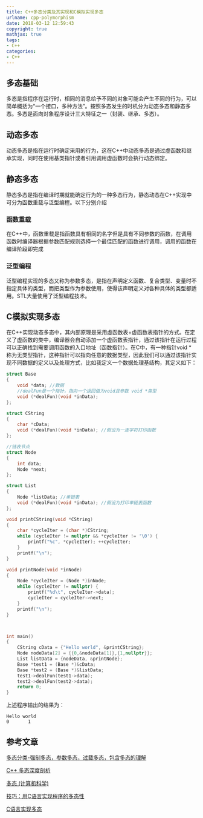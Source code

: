 ```yaml
---
title: C++多态分类及其实现和C模拟实现多态
urlname: cpp-polymorphism
date: 2018-03-12 12:59:43
copyright: true
mathjax: true
tags:
- C++
categories:
- C++
---
```


## 多态基础

多态是指程序在运行时，相同的消息给予不同的对象可能会产生不同的行为，可以简单概括为“一个接口，多种方法”。按照多态发生的时机分为动态多态和静态多态。多态是面向对象程序设计三大特征之一（封装、继承、多态）。

## 动态多态

动态多态是指在运行时确定采用的行为，这在C++中动态多态是通过虚函数和继承实现，同时在使用基类指针或者引用调用虚函数时会执行动态绑定。

## 静态多态

静态多态是指在编译时期就能确定行为的一种多态行为，静态动态在C++实现中可分为函数重载与泛型编程。以下分别介绍

### 函数重载

在C++中，函数重载是指函数具有相同的名字但是具有不同参数的函数，在调用函数时编译器根据参数匹配规则选择一个最佳匹配的函数进行调用，调用的函数在编译阶段即完成

### 泛型编程

泛型编程实现的多态又称为参数多态，是指在声明定义函数、复合类型、变量时不指定具体的类型，而把类型作为参数使用，使得该声明定义对各种具体的类型都适用。STL大量使用了泛型编程技术。

## C模拟实现多态

在C++实现动态多态中，其内部原理是采用虚函数表+虚函数表指针的方式。在定义了虚函数的类中，编译器会自动添加一个虚函数表指针，通过该指针在运行过程可以正确找到需要调用函数的入口地址（函数指针）。在C中，有一种指针void *称为无类型指针，这种指针可以指向任意的数据类型，因此我们可以通过该指针实现不同数据的定义以及处理方式，比如我定义一个数据处理基结构，其定义如下：

```cpp
struct Base
{
	void *data; //数据
	//dealFun是一个指针，指向一个返回值为void且参数 void *类型
	void (*dealFun)(void *inData); 
};

struct CString
{
	char *cData;
	void (*dealFun)(void *inData); //假设为一逐字符打印函数
};

//链表节点
struct Node
{
	int data;
	Node *next;
};

struct List
{
	Node *listData; //单链表
	void (*dealFun)(void *inData); //假设为打印单链表函数
};

void printCString(void *CString)
{
	char *cycleIter = (char *)CString;
	while (cycleIter != nullptr && *cycleIter != '\0') {
		printf("%c", *cycleIter); ++cycleIter;
	}
	printf("\n");
}

void printNode(void *inNode)
{
	Node *cycleIter = (Node *)inNode;
	while (cycleIter != nullptr) {
		printf("%d\t", cycleIter->data);
		cycleIter = cycleIter->next;
	}
	printf("\n");
}



int main()
{
	CString cData = {"Hello world", &printCString};
	Node nodeData[2] = {{0,&nodeData[1]},{1,nullptr}};
	List listData = {nodeData, &printNode};
	Base *test1 = (Base *)&cData;
	Base *test2 = (Base *)&listData;
	test1->dealFun(test1->data);
	test2->dealFun(test2->data);
	return 0;
}

```

上述程序输出的结果为：

	Hello world
	0       1



## 参考文章

[多态分类-强制多态，参数多态，过载多态，包含多态的理解](http://www.cnblogs.com/gaojing/archive/2007/05/03/735004.html)

[C++ 多态深度剖析](http://blog.jobbole.com/107432/)

[多态 (计算机科学)](https://zh.wikipedia.org/wiki/多型_(计算机科学))

[技巧：用C语言实现程序的多态性](https://www.ibm.com/developerworks/cn/linux/l-cn-cpolym/index.html)

[C语言实现多态](https://www.jianshu.com/p/bcecbfa8ff81)